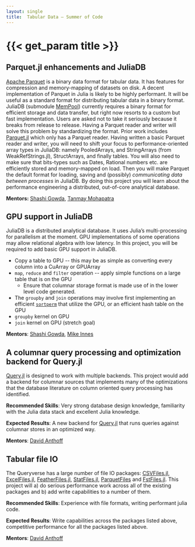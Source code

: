 ```yaml
---
layout: single
title:  Tabular Data – Summer of Code
---
```


# {{< get_param title >}}

## Parquet.jl enhancements and JuliaDB

[Apache Parquet](https://parquet.apache.org/) is a binary data format for tabular data. It has features for compression and memory-mapping of datasets on disk. A decent implementation of Parquet in Julia is likely to be highly performant. It will be useful as a standard format for distributing tabular data in a binary format. JuliaDB (submodule [MemPool](https://github.com/JuliaComputing/MemPool.jl/blob/master/src/io.jl)) currently requires a binary format for efficient storage and data transfer, but right now resorts to a custom but fast implementation. Users are asked not to take it seriously because it breaks from release to release. Having a Parquet reader and writer will solve this problem by standardizing the format. Prior work includes [Parquet.jl](https://github.com/JuliaIO/Parquet.jl) which only has a Parquet reader. Having written a basic Parquet reader and writer, you will need to shift your focus to performance-oriented array types in JuliaDB: namely PooledArrays, and StringArrays (from WeakRefStrings.jl), StructArrays, and finally tables. You will also need to make sure that bits-types such as Dates, Rational numbers etc. are efficiently stored and memory-mapped on load. Then you will make Parquet the default format for loading, saving and (possibly) _communicating data between processes_ in JuliaDB. By doing this project you will learn about the performance engineering a distributed, out-of-core analytical database.

**Mentors:** [Shashi Gowda](https://github.com/shashi), [Tanmay Mohapatra](https://github.com/tanmaykm)

## GPU support in JuliaDB

JuliaDB is a distributed analytical database. It uses Julia’s multi-processing for parallelism at the moment. GPU implementations of some operations may allow relational algebra with low latency. In this project, you will be required to add basic GPU support in JuliaDB.

- Copy a table to GPU -- this may be as simple as converting every column into a CuArray or GPUArray
- `map`, `reduce` and `filter` operation -- apply simple functions on a large table that is on the GPU
  - Ensure that columnar storage format is made use of in the lower level code generated.
- The `groupby` and `join` operations may involve first implementing an efficient [`sortperm`](https://docs.julialang.org/en/v1/base/sort/#Base.sortperm) that utilize the GPU, or an efficient hash table on the GPU
- `groupby` kernel on GPU
- `join` kernel on GPU (stretch goal)

**Mentors**: [Shashi Gowda](https://shashi.github.io), [Mike Innes](http://mikeinnes.github.io/)

## A columnar query processing and optimization backend for Query.jl

[Query.jl](https://github.com/queryverse/Query.jl) is designed to work
with multiple backends. This project would add a backend for columnar sources
that implements many of the optimizations that the database literature
on column oriented query processing has identified.

**Recommended Skills**: Very strong database design knowledge, familiarity
with the Julia data stack and excellent Julia knowledge.

**Expected Results**: A new backend for [Query.jl](https://github.com/queryverse/Query.jl)
that runs queries against columnar stores in an optimized way.

**Mentors**: [David Anthoff](https://github.com/davidanthoff)

## Tabular file IO

The Queryverse has a large number of file IO packages: [CSVFiles.jl](https://github.com/queryverse/CSVFiles.jl),
[ExcelFiles.jl](https://github.com/queryverse/ExcelFiles.jl), [FeatherFiles.jl](https://github.com/queryverse/FeatherFiles.jl),
[StatFiles.jl](https://github.com/queryverse/StatFiles.jl), [ParquetFiles](https://github.com/queryverse/ParquetFiles.jl)
and [FstFiles.jl](https://github.com/queryverse/FstFiles.jl). This project
will a) do serious performance work across all of the existing packages and
b) add write capabilities  to a number of them.

**Recommended Skills**: Experience with file formats, writing performant
julia code.

**Expected Results**: Write capabilities across the packages listed above,
competitive performance for all the packages listed above.

**Mentors**: [David Anthoff](https://github.com/davidanthoff)
